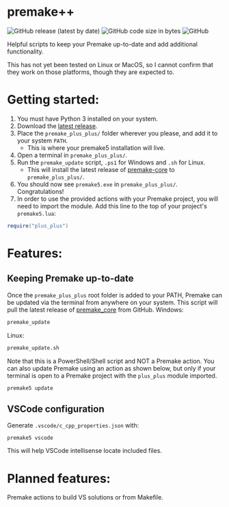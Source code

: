 # premake++
![GitHub release (latest by date)](https://img.shields.io/github/v/release/Wllew4/premake_plus_plus)
![GitHub code size in bytes](https://img.shields.io/github/languages/code-size/Wllew4/premake_plus_plus)
![GitHub](https://img.shields.io/github/license/Wllew4/premake_plus_plus)

Helpful scripts to keep your Premake up-to-date and add additional functionality.

This has not yet been tested on Linux or MacOS, so I cannot confirm that they work on those platforms, though they are expected to.

# Getting started:
1. You must have Python 3 installed on your system.
1. Download the [latest release](https://github.com/Wllew4/premake-plus-plus/releases).
1. Place the `premake_plus_plus/` folder wherever you please, and add it to your system `PATH`.
	* This is where your premake5 installation will live.
1. Open a terminal in `premake_plus_plus/`.
1. Run the `premake_update` script, `.ps1` for Windows and `.sh` for Linux.
	* This will install the latest release of [premake-core](https://github.com/premake/premake-core) to `premake_plus_plus/`.
1. You should now see `premake5.exe` in `premake_plus_plus/`. Congratulations!
1. In order to use the provided actions with your Premake project, you will need to import the module. Add this line to the top of your project's `premake5.lua`:
```lua
require("plus_plus")
```

# Features:
## Keeping Premake up-to-date
Once the `premake_plus_plus` root folder is added to your PATH, Premake can be updated via the terminal from anywhere on your system. This script will pull the latest release of [premake_core](https://github.com/premake/premake-core) from GitHub.
Windows:
```ps1
premake_update
```
Linux:
```sh
premake_update.sh
```
Note that this is a PowerShell/Shell script and NOT a Premake action. You can also update Premake using an action as shown below, but only if your terminal is open to a Premake project with the `plus_plus` module imported.
```
premake5 update
```

## VSCode configuration
Generate `.vscode/c_cpp_properties.json` with:
```
premake5 vscode
```
This will help VSCode intellisense locate included files.

# Planned features:
Premake actions to build VS solutions or from Makefile.
